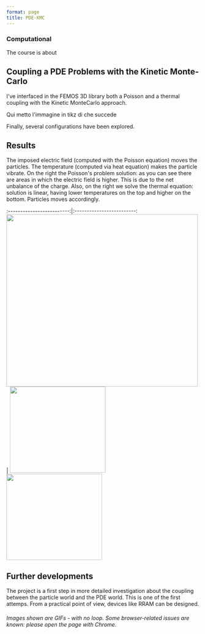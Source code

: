 ```yaml
---
format: page
title: PDE-KMC
---
```


### Computational

The course is about

## Coupling a PDE Problems with the Kinetic Monte-Carlo

I've interfaced in the FEMOS 3D library both a Poisson and a thermal coupling with the Kinetic MonteCarlo approach.

Qui metto l'immagine in tikz di che succede

Finally, several configurations have been explored.

## Results

The imposed electric field (computed with the Poisson equation) moves the particles. The temperature (computed via heat equation) makes the particle vibrate.
On the right the Poisson's problem solution: as you can see there are areas in which the electric field is higher. This is due to the net unbalance of the charge.
Also, on the right we solve the thermal equation: solution is linear, having lower temperatures on the top and higher on the bottom. Particles moves accordingly.

:-------------------------:|:-------------------------:
  <img width="500" height="450" src="https://alberto1artoni.github.io/assets/pdf/CMEB/coupled.gif"> |   <img width="250" height="225" src="https://alberto1artoni.github.io/assets/pdf/CMEB/poissonCoup.png">   <img width="250" height="225" src="https://alberto1artoni.github.io/assets/pdf/CMEB/thermalCoupl.png">

## Further developments

The project is a first step in more detailed investigation about the coupling between the particle world and the PDE world. This is one of the first attemps. From a practical point of view, devices like RRAM can be designed.


###### Images shown are GIFs - with no loop. Some browser-related issues are known: please open the page with Chrome.
